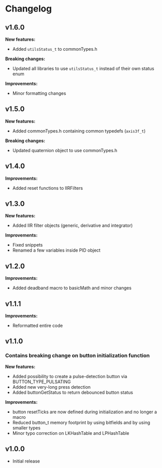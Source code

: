 # Changelog

## v1.6.0

**New features:**
- Added `utilsStatus_t` to commonTypes.h

**Breaking changes:**
- Updated all libraries to use `utilsStatus_t` instead of their own status enum

**Improvements:**
- Minor formatting changes

## v1.5.0

**New features:**
- Added commonTypes.h containing common typedefs (`axis3f_t`)

**Breaking changes:**
- Updated quaternion object to use commonTypes.h

## v1.4.0

**Improvements:**
- Added reset functions to IIRFilters

## v1.3.0

**New features:**
- Added IIR filter objects (generic, derivative and integrator)

**Improvements:**
- Fixed snippets
- Renamed a few variables inside PID object


## v1.2.0

**Improvements:**
- Added deadband macro to basicMath and minor changes

## v1.1.1

**Improvements:**
- Reformatted entire code

## v1.1.0

### Contains breaking change on button initialization function

**New features:**
- Added possibility to create a pulse-detection button via BUTTON_TYPE_PULSATING
- Added new very-long press detection
- Added buttonGetStatus to return debounced button status

**Improvements:**
- button resetTicks are now defined during initialization and no longer a macro
- Reduced button_t memory footprint by using bitfields and by using smaller types
- Minor typo correction on LKHashTable and LPHashTable

## v1.0.0

- Initial release